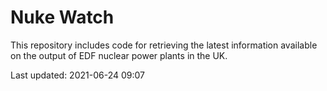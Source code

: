 # Nuke Watch

This repository includes code for retrieving the latest information available on the output of EDF nuclear power plants in the UK.

Last updated: 2021-06-24 09:07
